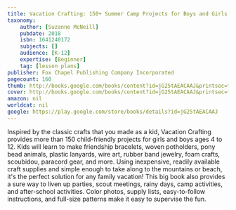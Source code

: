 ```yaml
---
title: Vacation Crafting: 150+ Summer Camp Projects for Boys and Girls to Make
taxonomy:
	author: [Suzanne McNeill]
	pubdate: 2018
	isbn: 1641240172
	subjects: []
	audience: [K-12]
	expertise: [Beginner]
	tag: [lesson plans]
publisher: Fox Chapel Publishing Company Incorporated
pagecount: 160
thumb: http://books.google.com/books/content?id=jG25tAEACAAJ&printsec=frontcover&img=1&zoom=1&imgtk=AFLRE72tcxiIFYfdxKxPX_fP7bzIjk9ISGXGNGIx8-36E0pqS8zcHGd-q_XHwFiiT38k5RZrWgBvSkJ-2OtMZIM0B3K1wdXnZpbAZbDWD_KAWq6xsc4dSTvx8nEioMgD-g5DL1XIvp0D&source=gbs_api
cover: http://books.google.com/books/content?id=jG25tAEACAAJ&printsec=frontcover&img=1&zoom=1&imgtk=AFLRE72tcxiIFYfdxKxPX_fP7bzIjk9ISGXGNGIx8-36E0pqS8zcHGd-q_XHwFiiT38k5RZrWgBvSkJ-2OtMZIM0B3K1wdXnZpbAZbDWD_KAWq6xsc4dSTvx8nEioMgD-g5DL1XIvp0D&source=gbs_api
amazon: nil
worldcat: nil
google: https://play.google.com/store/books/details?id=jG25tAEACAAJ
---
```

<p>Inspired by the classic crafts that you made as a kid, Vacation Crafting provides more than 150 child-friendly projects for girls and boys ages 4 to 12. Kids will learn to make friendship bracelets, woven potholders, pony bead animals, plastic lanyards, wire art, rubber band jewelry, foam crafts, scoubidou, paracord gear, and more. Using inexpensive, readily available craft supplies and simple enough to take along to the mountains or beach, it's the perfect solution for any family vacation! This big book also provides a sure way to liven up parties, scout meetings, rainy days, camp activities, and after-school activities. Color photos, supply lists, easy-to-follow instructions, and full-size patterns make it easy to supervise the fun.</p>